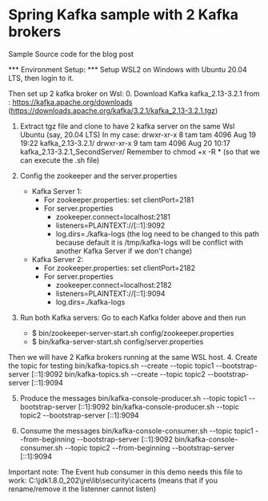 # Spring Kafka sample with 2 Kafka brokers
Sample Source code for the blog post 

*** Environment Setup: ***
Setup WSL2 on Windows with Ubuntu 20.04 LTS, then login to it.

Then set up 2 kafka broker on Wsl:
0. Download Kafka kafka_2.13-3.2.1 from : https://kafka.apache.org/downloads (https://downloads.apache.org/kafka/3.2.1/kafka_2.13-3.2.1.tgz)
1. Extract tgz file and clone to have 2 kafka server on the same Wsl Ubuntu (say, 20.04 LTS)
   In my case:
   drwxr-xr-x  8 tam  tam       4096 Aug 19 19:22 kafka_2.13-3.2.1/
   drwxr-xr-x  9 tam  tam       4096 Aug 20 10:17 kafka_2.13-3.2.1_SecondServer/ 
    Remember to chmod +x -R * (so that we can execute the .sh file)
2. Config the zookeeper and the server.properties
    
    * Kafka Server 1:
        + For zookeeper.properties: set clientPort=2181
        + For server.properties
          + zookeeper.connect=localhost:2181
          + listeners=PLAINTEXT://[::1]:9092
          + log.dirs=./kafka-logs (the log need to be changed to this path because default it is /tmp/kafka-logs will be conflict with another Kafka Server if we don't change)
    * Kafka Server 2:
        + For zookeeper.properties: set clientPort=2182
        + For server.properties
          + zookeeper.connect=localhost:2182
          + listeners=PLAINTEXT://[::1]:9094
          + log.dirs=./kafka-logs
          
3. Run both Kafka servers:
    Go to each Kafka folder above and then run
      + $ bin/zookeeper-server-start.sh config/zookeeper.properties      
      + $ bin/kafka-server-start.sh config/server.properties
   
Then we will have 2 Kafka brokers running at the same WSL host.
4. Create the topic for testing
   bin/kafka-topics.sh --create --topic topic1 --bootstrap-server [::1]:9092
   bin/kafka-topics.sh --create --topic topic2 --bootstrap-server [::1]:9094

5. Produce the messages
   bin/kafka-console-producer.sh --topic topic1 --bootstrap-server [::1]:9092
   bin/kafka-console-producer.sh --topic topic2 --bootstrap-server [::1]:9094

6. Consume the messages
   bin/kafka-console-consumer.sh --topic topic1 --from-beginning --bootstrap-server [::1]:9092
   bin/kafka-console-consumer.sh --topic topic2 --from-beginning --bootstrap-server [::1]:9094

Important note: The Event hub consumer in this demo needs this file to work: C:\jdk1.8.0_202\jre\lib\security\cacerts (means that if you rename/remove it the listenner cannot listen)